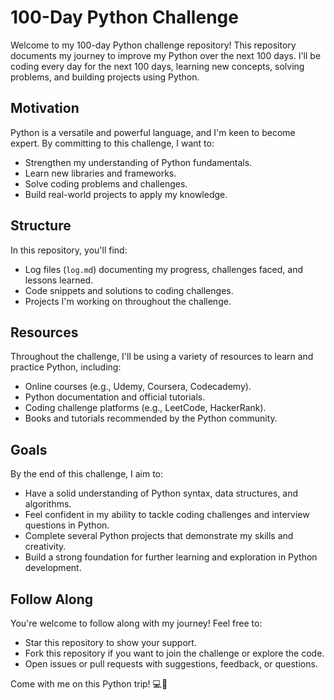# 100-Day Python Challenge

Welcome to my 100-day Python challenge repository! This repository documents my journey to improve my Python over the next 100 days. I'll be coding every day for the next 100 days, learning new concepts, solving problems, and building projects using Python.

## Motivation

Python is a versatile and powerful language, and I'm keen to become expert. By committing to this challenge, I want to:

- Strengthen my understanding of Python fundamentals.
- Learn new libraries and frameworks.
- Solve coding problems and challenges.
- Build real-world projects to apply my knowledge.

## Structure

In this repository, you'll find:

- Log files (`log.md`) documenting my progress, challenges faced, and lessons learned.
- Code snippets and solutions to coding challenges.
- Projects I'm working on throughout the challenge.

## Resources

Throughout the challenge, I'll be using a variety of resources to learn and practice Python, including:

- Online courses (e.g., Udemy, Coursera, Codecademy).
- Python documentation and official tutorials.
- Coding challenge platforms (e.g., LeetCode, HackerRank).
- Books and tutorials recommended by the Python community.

## Goals

By the end of this challenge, I aim to:

- Have a solid understanding of Python syntax, data structures, and algorithms.
- Feel confident in my ability to tackle coding challenges and interview questions in Python.
- Complete several Python projects that demonstrate my skills and creativity.
- Build a strong foundation for further learning and exploration in Python development.

## Follow Along

You're welcome to follow along with my journey! Feel free to:

- Star this repository to show your support.
- Fork this repository if you want to join the challenge or explore the code.
- Open issues or pull requests with suggestions, feedback, or questions.

Come with me on this Python trip! 💻🚀
